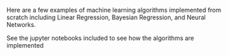 Here are a few examples of machine learning algorithms implemented from scratch including Linear Regression, Bayesian Regression, and Neural Networks.

See the jupyter notebooks included to see how the algorithms are implemented
